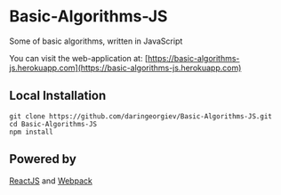 # Basic-Algorithms-JS

Some of basic algorithms, written in JavaScript

You can visit the web-application at: [https://basic-algorithms-js.herokuapp.com](https://basic-algorithms-js.herokuapp.com)

## Local Installation

```
git clone https://github.com/daringeorgiev/Basic-Algorithms-JS.git
cd Basic-Algorithms-JS
npm install
```

## Powered by

[ReactJS](https://facebook.github.io/react/) and [Webpack](https://webpack.github.io/)
